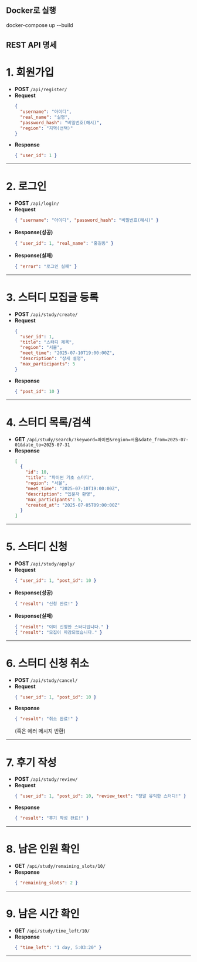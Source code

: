 **Docker로 실행**
---

docker-compose up --build

**REST API 명세**
---

# 1. 회원가입
- **POST** `/api/register/`
- **Request**
    ```json
    {
      "username": "아이디",
      "real_name": "실명",
      "password_hash": "비밀번호(해시)",
      "region": "지역(선택)"
    }
    ```
- **Response**
    ```json
    { "user_id": 1 }
    ```

---

# 2. 로그인
- **POST** `/api/login/`
- **Request**
    ```json
    { "username": "아이디", "password_hash": "비밀번호(해시)" }
    ```
- **Response(성공)**
    ```json
    { "user_id": 1, "real_name": "홍길동" }
    ```
- **Response(실패)**
    ```json
    { "error": "로그인 실패" }
    ```

---

# 3. 스터디 모집글 등록
- **POST** `/api/study/create/`
- **Request**
    ```json
    {
      "user_id": 1,
      "title": "스터디 제목",
      "region": "서울",
      "meet_time": "2025-07-10T19:00:00Z",
      "description": "상세 설명",
      "max_participants": 5
    }
    ```
- **Response**
    ```json
    { "post_id": 10 }
    ```

---

# 4. 스터디 목록/검색
- **GET** `/api/study/search/?keyword=파이썬&region=서울&date_from=2025-07-01&date_to=2025-07-31`
- **Response**
    ```json
    [
      {
        "id": 10,
        "title": "파이썬 기초 스터디",
        "region": "서울",
        "meet_time": "2025-07-10T19:00:00Z",
        "description": "입문자 환영",
        "max_participants": 5,
        "created_at": "2025-07-05T09:00:00Z"
      }
    ]
    ```

---

# 5. 스터디 신청
- **POST** `/api/study/apply/`
- **Request**
    ```json
    { "user_id": 1, "post_id": 10 }
    ```
- **Response(성공)**
    ```json
    { "result": "신청 완료!" }
    ```
- **Response(실패)**
    ```json
    { "result": "이미 신청한 스터디입니다." }
    { "result": "모집이 마감되었습니다." }
    ```

---

# 6. 스터디 신청 취소
- **POST** `/api/study/cancel/`
- **Request**
    ```json
    { "user_id": 1, "post_id": 10 }
    ```
- **Response**
    ```json
    { "result": "취소 완료!" }
    ```
    (혹은 에러 메시지 반환)

---

# 7. 후기 작성
- **POST** `/api/study/review/`
- **Request**
    ```json
    { "user_id": 1, "post_id": 10, "review_text": "정말 유익한 스터디!" }
    ```
- **Response**
    ```json
    { "result": "후기 작성 완료!" }
    ```

---

# 8. 남은 인원 확인
- **GET** `/api/study/remaining_slots/10/`
- **Response**
    ```json
    { "remaining_slots": 2 }
    ```

---

# 9. 남은 시간 확인
- **GET** `/api/study/time_left/10/`
- **Response**
    ```json
    { "time_left": "1 day, 5:03:20" }
    ```

---
